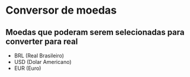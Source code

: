 # Conversor de moedas

## Moedas que poderam serem selecionadas para converter para real

- BRL (Real Brasileiro)
- USD (Dolar Americano)
- EUR (Euro)
